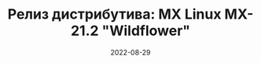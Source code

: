 ---
layout: post
title: "Релиз дистрибутива: MX Linux MX-21.2 \"Wildflower\""
date: 2022-08-29   
---